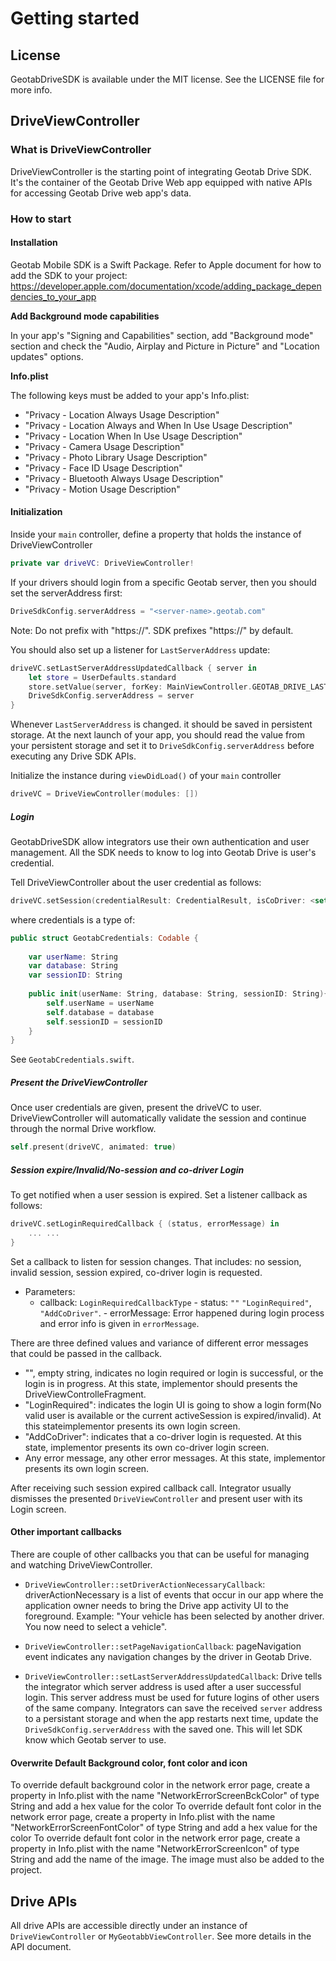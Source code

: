# Getting started

## License

GeotabDriveSDK is available under the MIT license. See the LICENSE file for more info.

## DriveViewController

### What is DriveViewController

DriveViewController is the starting point of integrating Geotab Drive SDK. It's the container of the Geotab Drive Web app equipped with native APIs for accessing Geotab Drive web app's data.

### How to start

#### Installation

Geotab Mobile SDK is a Swift Package. Refer to Apple document for how to add the SDK to your project: https://developer.apple.com/documentation/xcode/adding_package_dependencies_to_your_app



**Add Background mode capabilities**

In your app's "Signing and Capabilities" section, add "Background mode" section and check the "Audio, Airplay and Picture in Picture" and "Location updates" options. 


**Info.plist**

The following keys must be added to your app's Info.plist:

- "Privacy - Location Always Usage Description"
- "Privacy - Location Always and When In Use Usage Description"
- "Privacy - Location When In Use Usage Description"
- "Privacy - Camera Usage Description"
- "Privacy - Photo Library Usage Description"
- "Privacy - Face ID Usage Description"
- "Privacy - Bluetooth Always Usage Description"
- "Privacy - Motion Usage Description"

#### Initialization

Inside your `main` controller, define a property that holds the instance of DriveViewController

```swift
private var driveVC: DriveViewController!
```

If your drivers should login from a specific Geotab server, then you should set the serverAddress first:

```swift
DriveSdkConfig.serverAddress = "<server-name>.geotab.com"
```

Note: Do not prefix with "https://". SDK prefixes "https://" by default.


You should also set up a listener for `LastServerAddress` update:

```swift
driveVC.setLastServerAddressUpdatedCallback { server in
    let store = UserDefaults.standard
    store.setValue(server, forKey: MainViewController.GEOTAB_DRIVE_LAST_SERVER_KEY)
    DriveSdkConfig.serverAddress = server
}
```

Whenever `LastServerAddress` is changed. it should be saved in persistent storage. At the next launch of your app, you should read the value from your persistent storage and set it to `DriveSdkConfig.serverAddress` before executing any Drive SDK APIs.

Initialize the instance during `viewDidLoad()` of your `main` controller

```swift
driveVC = DriveViewController(modules: [])
```

##### Login

GeotabDriveSDK allow integrators use their own authentication and user management. All the SDK needs to know to log into Geotab Drive is user's credential. 

Tell DriveViewController about the user credential as follows:

```swift
driveVC.setSession(credentialResult: CredentialResult, isCoDriver: <set to true if it's a co-driver login>)
```

where credentials is a type of: 

```swift
public struct GeotabCredentials: Codable {
    
    var userName: String
    var database: String
    var sessionID: String
    
    public init(userName: String, database: String, sessionID: String){
        self.userName = userName
        self.database = database
        self.sessionID = sessionID
    }
}
```

See `GeotabCredentials.swift`.



##### Present the DriveViewController

Once user credentials are given, present the driveVC to user. DriveViewController will automatically validate the session and continue through the normal Drive workflow.

```swift
self.present(driveVC, animated: true)
```

##### Session expire/Invalid/No-session and co-driver Login

To get notified when a user session is expired. Set a listener callback as follows:

```swift
driveVC.setLoginRequiredCallback { (status, errorMessage) in
    ... ...
}
```

Set a callback to listen for session changes. That includes: no session, invalid session, session expired, co-driver login is requested.

- Parameters:
   - callback: `LoginRequiredCallbackType`
           - status: `""` `"LoginRequired"`, `"AddCoDriver"`.
           - errorMessage: Error happened during login process and error info is given in `errorMessage`.

There are three defined values and variance of different error messages that could be passed in the callback.

- "", empty string, indicates no login required or login is successful, or the login is in progress. At this state, implementor should presents the DriveViewControlleFragment.
- "LoginRequired": indicates the login UI is going to show a login form(No valid user is available or the current activeSession is expired/invalid). At this stateimplementor presents its own login screen.
- "AddCoDriver": indicates that a co-driver login is requested. At this state, implementor presents its own co-driver login screen.
- Any error message, any other error messages. At this state, implementor presents its own login screen.

After receiving such session expired callback call. Integrator usually dismisses the presented `DriveViewController` and present user with its Login screen.

#### Other important callbacks

There are couple of other callbacks you that can be useful for managing and watching DriveViewController.

- `DriveViewController::setDriverActionNecessaryCallback`: driverActionNecessary is a list of events that occur in our app where the application owner needs to bring the Drive app activity UI to the foreground. Example: "Your vehicle has been selected by another driver. You now need to select a vehicle".

- `DriveViewController::setPageNavigationCallback`: pageNavigation event indicates any navigation changes by the driver in Geotab Drive.

- `DriveViewController::setLastServerAddressUpdatedCallback`: Drive tells the integrator which server address is used after a user successful login. This server address must be used for future logins of other users of the same company. Integrators can save the received `server` address to a persistant storage and when the app restarts next time, update the `DriveSdkConfig.serverAddress` with the saved one. This will let SDK know which Geotab server to use.


#### Overwrite Default Background color, font color and icon

To override default background color in the network error page, create a property in Info.plist with the name "NetworkErrorScreenBckColor" of type String and add a hex value for the color
To override default font color in the network error page, create a property in Info.plist with the name "NetworkErrorScreenFontColor" of type String and add a hex value for the color
To override default font color in the network error page, create a property in Info.plist with the name "NetworkErrorScreenIcon" of type String and add the name of the image. The image must also be added to the project.


## Drive APIs

All drive APIs are accessible directly under an instance of `DriveViewController` or `MyGeotabbViewController`. See more details in the API document.
